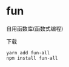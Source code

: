 <!--
 * @Date: 2021-12-10 17:27:56
 * @LastEditors: Fullsize
 * @LastEditTime: 2021-12-29 16:43:32
 * @FilePath: /fun/README.md
 * @Author: Fullsize
-->
# fun
自用函数库(函数式编程)

下载
``` shell
yarn add fun-all
npm install fun-all
```